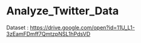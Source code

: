 # Analyze_Twitter_Data
Dataset : https://drive.google.com/open?id=11U_L1-3zEamFDmff7QmtzpNSL1hPdsVD
